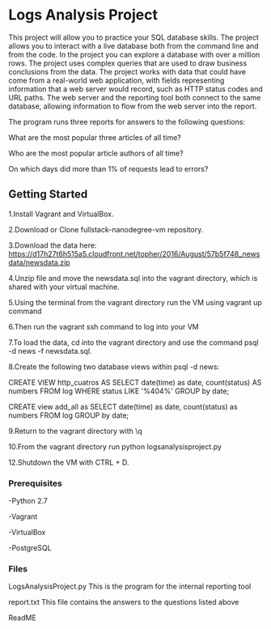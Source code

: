 # Logs Analysis Project

This project will allow you to practice your SQL database skills. The project allows you to interact with a live database both from the command line and from the code. In the project you can explore a database with over a million rows. The project uses complex queries that are used to draw business conclusions from the data. The project works with data that could have come from a real-world web application, with fields representing information that a web server would record, such as HTTP status codes and URL paths. The web server and the reporting tool both connect to the same database, allowing information to flow from the web server into the report.

The program runs three reports for answers to the following questions:

What are the most popular three articles of all time?

Who are the most popular article authors of all time?

On which days did more than 1% of requests lead to errors?


## Getting Started

1.Install Vagrant and VirtualBox.

2.Download or Clone fullstack-nanodegree-vm repository.

3.Download the data here: https://d17h27t6h515a5.cloudfront.net/topher/2016/August/57b5f748_newsdata/newsdata.zip

4.Unzip file and move the newsdata.sql into the vagrant directory, which is shared with your virtual machine.

5.Using the terminal from the vagrant directory run the VM using vagrant up command

6.Then run the vagrant ssh command to log into your VM

7.To load the data, cd into the vagrant directory and use the command psql -d news -f newsdata.sql.

8.Create the following two database views within psql -d news:

CREATE VIEW http_cuatros AS SELECT date(time) as date, count(status) AS numbers FROM log WHERE status LIKE '%404%' GROUP by date;

CREATE view add_all as SELECT date(time) as date, count(status) as numbers FROM log GROUP by date;

9.Return to the vagrant directory with \q 

10.From the vagrant directory run python logsanalysisproject.py

12.Shutdown the VM with CTRL + D.

### Prerequisites

-Python 2.7

-Vagrant

-VirtualBox

-PostgreSQL

### Files

LogsAnalysisProject.py This is the program for the internal reporting tool

report.txt This file contains the answers to the questions listed above

ReadME
